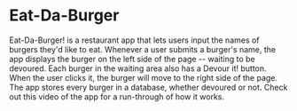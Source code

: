 # Eat-Da-Burger

Eat-Da-Burger! is a restaurant app that lets users input the names of burgers they'd like to eat.
Whenever a user submits a burger's name, the app displays the burger on the left side of the page -- waiting to be devoured.
Each burger in the waiting area also has a Devour it! button. When the user clicks it, the burger will move to the right side of the page.
The app stores every burger in a database, whether devoured or not.
Check out this video of the app for a run-through of how it works.